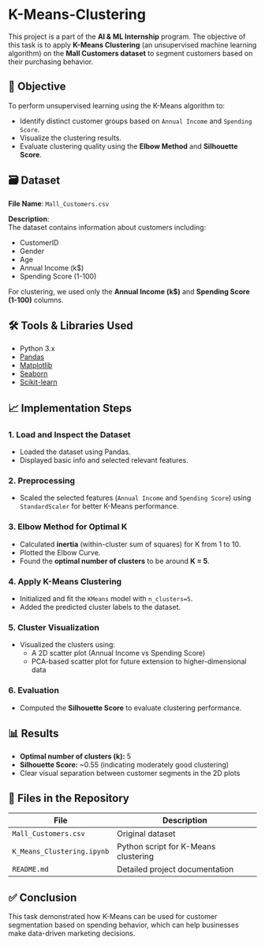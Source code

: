 # K-Means-Clustering

This project is a part of the **AI & ML Internship** program. The objective of this task is to apply **K-Means Clustering** (an unsupervised machine learning algorithm) on the **Mall Customers dataset** to segment customers based on their purchasing behavior.



## 📌 Objective

To perform unsupervised learning using the K-Means algorithm to:

- Identify distinct customer groups based on `Annual Income` and `Spending Score`.
- Visualize the clustering results.
- Evaluate clustering quality using the **Elbow Method** and **Silhouette Score**.



## 🗃️ Dataset

**File Name**: `Mall_Customers.csv`

**Description**:  
The dataset contains information about customers including:

- CustomerID
- Gender
- Age
- Annual Income (k$)
- Spending Score (1-100)

For clustering, we used only the **Annual Income (k$)** and **Spending Score (1-100)** columns.



## 🛠️ Tools & Libraries Used

- Python 3.x
- [Pandas](https://pandas.pydata.org/)
- [Matplotlib](https://matplotlib.org/)
- [Seaborn](https://seaborn.pydata.org/)
- [Scikit-learn](https://scikit-learn.org/)



## 📈 Implementation Steps

### 1. Load and Inspect the Dataset
- Loaded the dataset using Pandas.
- Displayed basic info and selected relevant features.

### 2. Preprocessing
- Scaled the selected features (`Annual Income` and `Spending Score`) using `StandardScaler` for better K-Means performance.

### 3. Elbow Method for Optimal K
- Calculated **inertia** (within-cluster sum of squares) for K from 1 to 10.
- Plotted the Elbow Curve.
- Found the **optimal number of clusters** to be around **K = 5**.

### 4. Apply K-Means Clustering
- Initialized and fit the `KMeans` model with `n_clusters=5`.
- Added the predicted cluster labels to the dataset.

### 5. Cluster Visualization
- Visualized the clusters using:
  - A 2D scatter plot (Annual Income vs Spending Score)
  - PCA-based scatter plot for future extension to higher-dimensional data

### 6. Evaluation
- Computed the **Silhouette Score** to evaluate clustering performance.



## 📊 Results

- **Optimal number of clusters (k):** 5
- **Silhouette Score:** ~0.55 (indicating moderately good clustering)
- Clear visual separation between customer segments in the 2D plots


## 💾 Files in the Repository

| File | Description |
|------|-------------|
| `Mall_Customers.csv` | Original dataset |
| `K_Means_Clustering.ipynb` | Python script for K-Means clustering |
| `README.md` | Detailed project documentation |


## ✅ Conclusion

This task demonstrated how K-Means can be used for customer segmentation based on spending behavior, which can help businesses make data-driven marketing decisions.

